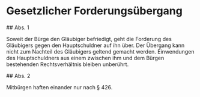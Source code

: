 # Gesetzlicher Forderungsübergang



\#\# Abs. 1

 Soweit der Bürge den Gläubiger befriedigt, geht die Forderung des Gläubigers gegen den Hauptschuldner auf ihn über. Der Übergang kann nicht zum Nachteil des Gläubigers geltend gemacht werden. Einwendungen des Hauptschuldners aus einem zwischen ihm und dem Bürgen bestehenden Rechtsverhältnis bleiben unberührt.

\#\# Abs. 2

 Mitbürgen haften einander nur nach § 426\. 

